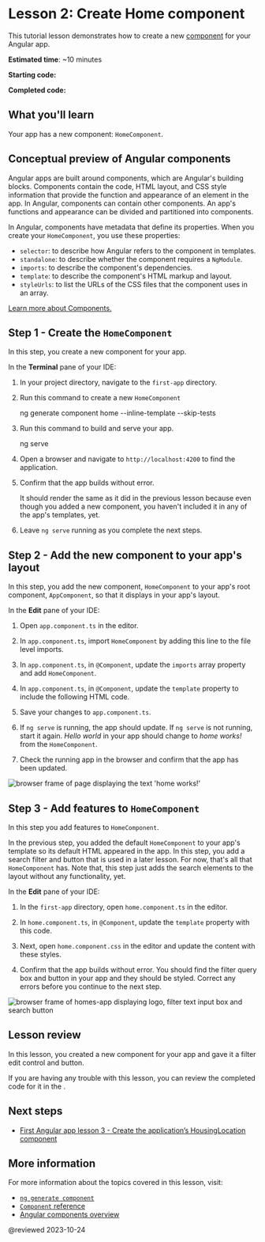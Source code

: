 # Lesson 2: Create Home component

This tutorial lesson demonstrates how to create a new [component](/guide/component-overview) for your Angular app.

**Estimated time**: ~10 minutes

**Starting code:** <live-example name="first-app-lesson-01"></live-example>

**Completed code:** <live-example name="first-app-lesson-02"></live-example>

## What you'll learn

Your app has a new component: `HomeComponent`.

## Conceptual preview of Angular components

Angular apps are built around components, which are Angular's building blocks.
Components contain the code, HTML layout, and CSS style information that provide the function and appearance of an element in the app.
In Angular, components can contain other components. An app's functions and appearance can be divided and partitioned into components.

In Angular, components have metadata that define its properties.
When you create your `HomeComponent`, you use these properties:

* `selector`: to describe how Angular refers to the component in templates.
* `standalone`: to describe whether the component requires a `NgModule`.
* `imports`: to describe the component's dependencies.
* `template`: to describe the component's HTML markup and layout.
* `styleUrls`: to list the URLs of the CSS files that the component uses in an array.

[Learn more about Components.](/api/core/Component)

## Step 1 - Create the `HomeComponent`

In this step, you create a new component for your app.

In the **Terminal** pane of your IDE:

1. In your project directory, navigate to the `first-app` directory.

1. Run this command to create a new `HomeComponent`

   <code-example format="shell" language="shell">

   ng generate component home --inline-template --skip-tests

   </code-example>

1. Run this command to build and serve your app.

   <code-example format="shell" language="shell">

   ng serve

   </code-example>

1. Open a browser and navigate to `http://localhost:4200` to find the application.

1. Confirm that the app builds without error.

   <div class="callout is-helpful">
     It should render the same as it did in the previous lesson because even though you added a new component, you haven't included it in any of the app's templates, yet.

   </div>

1. Leave `ng serve` running as you complete the next steps.

## Step 2 - Add the new component to your app's layout

In this step, you add the new component, `HomeComponent` to your app's root component, `AppComponent`, so that it displays in your app's layout.

In the **Edit** pane of your IDE:

1. Open `app.component.ts` in the editor.

1. In `app.component.ts`, import `HomeComponent` by adding this line to the file level imports.

   <code-example header="Import HomeComponent in src/app/app.component.ts" path="first-app-lesson-02/src/app/app.component.ts" region="import-home"></code-example>

1. In `app.component.ts`, in `@Component`, update the `imports` array property and add `HomeComponent`.

   <code-example header="Replace in src/app/app.component.ts" path="first-app-lesson-02/src/app/app.component.ts" region="app-metadata-imports"></code-example>

1. In `app.component.ts`, in `@Component`, update the `template` property to include the following HTML code.

   <code-example header="Replace in src/app/app.component.ts" path="first-app-lesson-02/src/app/app.component.ts" region="app-metadata-template"></code-example>

1. Save your changes to  `app.component.ts`.

1. If `ng serve` is running, the app should update.
   If `ng serve` is not running, start it again.
   *Hello world* in your app should change to *home works!* from the `HomeComponent`.

1. Check the running app in the browser and confirm that the app has been updated.

<section class="lightbox">
<img alt="browser frame of page displaying the text 'home works!'" src="generated/images/guide/faa/homes-app-lesson-02-step-2.png">

</section>

## Step 3 - Add features to `HomeComponent`

In this step you add features to `HomeComponent`.

In the previous step, you added the default `HomeComponent` to your app's template so its default HTML appeared in the app.
In this step, you add a search filter and button that is used in a later lesson.
For now, that's all that `HomeComponent` has.
Note that, this step just adds the search elements to the layout without any functionality, yet.

In the **Edit** pane of your IDE:

1. In the `first-app` directory, open `home.component.ts` in the editor.

1. In `home.component.ts`, in `@Component`, update the `template` property with this code.

   <code-example header="Replace in src/app/home/home.component.ts" path="first-app-lesson-02/src/app/home/home.component.ts" region="home-template"></code-example>

1. Next, open `home.component.css` in the editor and update the content with these styles.

   <code-example header="Replace in src/app/home/home.component.css" path="first-app-lesson-02/src/app/home/home.component.css"></code-example>

1. Confirm that the app builds without error.
   You should find the filter query box and button in your app and they should be styled.
   Correct any errors before you continue to the next step.

<section class="lightbox">
<img alt="browser frame of homes-app displaying logo, filter text input box and search button" src="generated/images/guide/faa/homes-app-lesson-02-step-3.png">

</section>

## Lesson review

In this lesson, you created a new component for your app and gave it a filter edit control and button.

If you are having any trouble with this lesson, you can review the completed code for it in the <live-example></live-example>.

## Next steps

* [First Angular app lesson 3 - Create the application’s HousingLocation component](tutorial/first-app/first-app-lesson-03)

## More information

For more information about the topics covered in this lesson, visit:

* [`ng generate component`](cli/generate#component-command)
* [`Component` reference](api/core/Component)
* [Angular components overview](guide/component-overview)

@reviewed 2023-10-24
